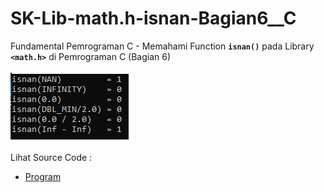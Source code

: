 # SK-Lib-math.h-isnan-Bagian6__C
Fundamental Pemrograman C - Memahami Function <code><b>isnan()</b></code> pada Library <code><b>&lt;math.h></b></code> di Pemrograman C (Bagian 6)<br><br>
<img src="https://github.com/RizkyKhapidsyah/SK-Lib-math.h-isnan-Bagian6__C/blob/master/SK-Lib-math.h-isnan-Bagian6__C/result/001.PNG"><br><br>
Lihat Source Code : <br>
- <a href="https://github.com/RizkyKhapidsyah/SK-Lib-math.h-isnan-Bagian6__C/blob/master/SK-Lib-math.h-isnan-Bagian6__C/Source.c">Program</a>
